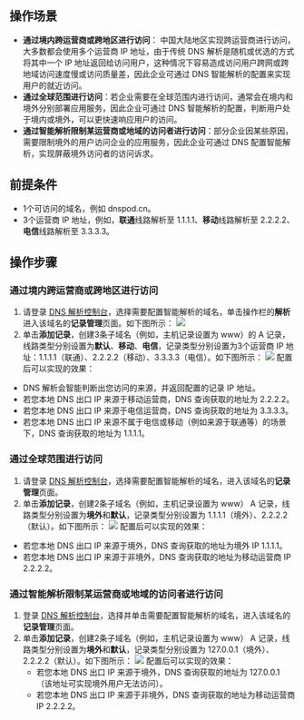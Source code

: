 ## 操作场景

-  **通过境内跨运营商或跨地区进行访问**： 中国大陆地区实现跨运营商进行访问，大多数都会使用多个运营商 IP 地址，由于传统 DNS 解析是随机或优选的方式将其中一个 IP 地址返回给访问用户，这种情况下容易造成访问用户跨网或跨地域访问速度慢或访问质量差，因此企业可通过 DNS 智能解析的配置来实现用户的就近访问。
- **通过全球范围进行访问**：若企业需要在全球范围内进行访问，通常会在境内和境外分别部署应用服务，因此企业可通过 DNS 智能解析的配置，判断用户处于境内或境外，可以更快速响应用户的访问。
- **通过智能解析限制某运营商或地域的访问者进行访问**：部分企业因某些原因，需要限制境外的用户访问企业的应用服务，因此企业可通过 DNS 配置智能解析，实现屏蔽境外访问者的访问诉求。

## 前提条件

- 1个可访问的域名，例如 dnspod.cn。
- 3个运营商 IP 地址，例如，**联通**线路解析至 1.1.1.1、**移动**线路解析至 2.2.2.2、**电信**线路解析至 3.3.3.3。

## 操作步骤

### 通过境内跨运营商或跨地区进行访问
1. 请登录 [DNS 解析控制台](https://console.cloud.tencent.com/cns)，选择需要配置智能解析的域名，单击操作栏的**解析**进入该域名的**记录管理**页面。如下图所示：
![](https://main.qcloudimg.com/raw/63b903d9f0d166303cb7a89ddfd4dbb9.png)
2. 单击**添加记录**，创建3条子域名（例如，主机记录设置为 www）的 A 记录，线路类型分别设置为**默认**、**移动**、**电信**，记录类型分别设置为3个运营商 IP 地址：1.1.1.1（联通）、2.2.2.2（移动）、3.3.3.3（电信）。如下图所示：
![](https://main.qcloudimg.com/raw/cf9d3271759a096bac95367464d54675.png)
配置后可以实现的效果：
  - DNS 解析会智能判断出您访问的来源，并返回配置的记录 IP 地址。
  - 若您本地 DNS 出口 IP 来源于移动运营商，DNS 查询获取的地址为 2.2.2.2。
  - 若您本地 DNS 出口 IP 来源于电信运营商，DNS 查询获取的地址为 3.3.3.3。
  - 若您本地 DNS 出口 IP 来源不属于电信或移动（例如来源于联通等）的场景下，DNS 查询获取的地址为 1.1.1.1。


### 通过全球范围进行访问
1. 请登录 [DNS 解析控制台](https://console.cloud.tencent.com/cns)，选择需要配置智能解析的域名，进入该域名的**记录管理**页面。
2. 单击**添加记录**，创建2条子域名（例如，主机记录设置为 www） A 记录，线路类型分别设置为**境外**和**默认**，记录类型分别设置为 1.1.1.1（境外）、2.2.2.2（默认）。如下图所示：
![](https://main.qcloudimg.com/raw/52b0edd4543663af1373fe89ef084145.png)
配置后可以实现的效果：
  - 若您本地 DNS 出口 IP 来源于境外，DNS 查询获取的地址为境外 IP 1.1.1.1。
  - 若您本地 DNS 出口 IP 来源于非境外，DNS 查询获取的地址为移动运营商 IP 2.2.2.2。

### 通过智能解析限制某运营商或地域的访问者进行访问
1. 登录 [DNS 解析控制台](https://console.cloud.tencent.com/cns)，选择并单击需要配置智能解析的域名，进入该域名的**记录管理**页面。
2. 单击**添加记录**，创建2条子域名（例如，主机记录设置为 www） A 记录，线路类型分别设置为**境外**和**默认**，记录类型分别设置为 127.0.0.1（境外）、2.2.2.2（默认）。如下图所示：
![](https://main.qcloudimg.com/raw/80cde7652a6a472ee159ad71faf500e1.png)
配置后可以实现的效果：
   - 若您本地 DNS 出口 IP 来源于境外，DNS 查询获取的地址为 127.0.0.1 （该地址可实现境外用户无法访问）。
   - 若您本地 DNS 出口 IP 来源于非境外，DNS 查询获取的地址为移动运营商 IP 2.2.2.2。






